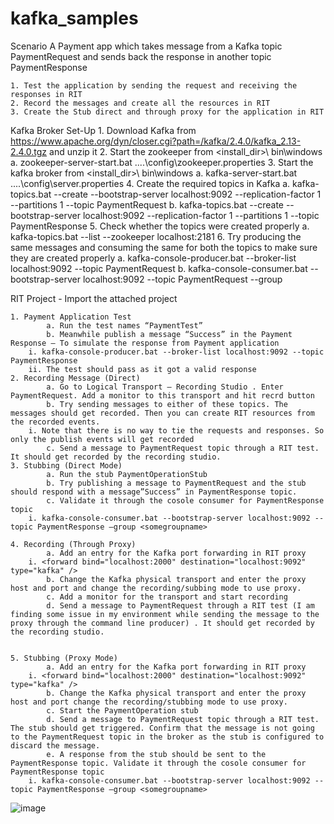 # kafka_samples

Scenario
A Payment app which takes message from a Kafka topic PaymentRequest and sends back  the response in another topic PaymentResponse
 
	1. Test the application by sending the request and receiving the responses in RIT
	2. Record the messages and create all the resources in RIT
	3. Create the Stub direct and through proxy for the application in RIT
 
Kafka Broker Set-Up
	1. Download Kafka from https://www.apache.org/dyn/closer.cgi?path=/kafka/2.4.0/kafka_2.13-2.4.0.tgz and unzip it
	2. Start the zookeeper from <install_dir>\ bin\windows
			a. zookeeper-server-start.bat ..\..\config\zookeeper.properties
	3. Start the kafka broker from <install_dir>\ bin\windows
			a. kafka-server-start.bat ..\..\config\server.properties
	4. Create the required topics in Kafka
			a. kafka-topics.bat --create --bootstrap-server localhost:9092 --replication-factor 1 --partitions 1 --topic PaymentRequest
			b. kafka-topics.bat --create --bootstrap-server localhost:9092 --replication-factor 1 --partitions 1 --topic PaymentResponse
	5. Check whether the topics were created properly
			a. kafka-topics.bat --list --zookeeper localhost:2181
	6. Try producing the same messages and consuming the same for both the topics to make sure they are created properly
			a. kafka-console-producer.bat --broker-list localhost:9092 --topic PaymentRequest
			b. kafka-console-consumer.bat --bootstrap-server localhost:9092 --topic PaymentRequest  --group <some group name>
		 
RIT Project  - Import the attached project 
 
	1. Payment Application Test
			a. Run the test names “PaymentTest”
			b. Meanwhile publish a message “Success” in the Payment Response – To simulate the response from Payment application
		i. kafka-console-producer.bat --broker-list localhost:9092 --topic PaymentResponse
		ii. The test should pass as it got a valid response
	2. Recording Message (Direct) 
			a. Go to Logical Transport – Recording Studio . Enter PaymentRequest. Add a monitor to this transport and hit recrd button
			b. Try sending messages to either of these topics. The messages should get recorded. Then you can create RIT resources from the recorded events. 
		i. Note that there is no way to tie the requests and responses. So only the publish events will get recorded
			c. Send a message to PaymentRequest topic through a RIT test. It should get recorded by the recording studio. 
	3. Stubbing (Direct Mode)
			a. Run the stub PaymentOperationStub
			b. Try publishing a message to PaymentRequest and the stub should respond with a message”Success” in PaymentResponse topic.
			c. Validate it through the cosole consumer for PaymentResponse topic
		i. kafka-console-consumer.bat --bootstrap-server localhost:9092 --topic PaymentResponse –group <somegroupname>
		 
	4. Recording (Through Proxy)
			a. Add an entry for the Kafka port forwarding in RIT proxy
		i. <forward bind="localhost:2000" destination="localhost:9092" type="kafka" />
			b. Change the Kafka physical transport and enter the proxy host and port and change the recording/subbing mode to use proxy. 
			c. Add a monitor for the transport and start recording
			d. Send a message to PaymentRequest through a RIT test (I am finding some issue in my environment while sending the message to the proxy through the command line producer) . It should get recorded by the recording studio.
 
				 
	5. Stubbing (Proxy Mode)
			a. Add an entry for the Kafka port forwarding in RIT proxy
		i. <forward bind="localhost:2000" destination="localhost:9092" type="kafka" />
			b. Change the Kafka physical transport and enter the proxy host and port change the recording/stubbing mode to use proxy.
			c. Start the PaymentOperation stub
			d. Send a message to PaymentRequest topic through a RIT test. The stub should get triggered. Confirm that the message is not going to the PaymentRequest topic in the broker as the stub is configured to discard the message.
			e. A response from the stub should be sent to the PaymentResponse topic. Validate it through the cosole consumer for PaymentResponse topic
		i. kafka-console-consumer.bat --bootstrap-server localhost:9092 --topic PaymentResponse –group <somegroupname>
![image](https://user-images.githubusercontent.com/9676230/231569247-725472d7-74a1-4a47-b0af-f4ec19fdb6bb.png)
